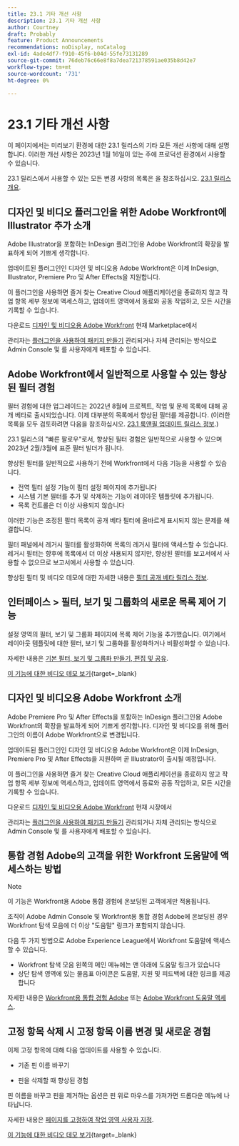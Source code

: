 ```yaml
---
title: 23.1 기타 개선 사항
description: 23.1 기타 개선 사항
author: Courtney
draft: Probably
feature: Product Announcements
recommendations: noDisplay, noCatalog
exl-id: 4ade4df7-f910-45f6-b04d-55fe73131289
source-git-commit: 76deb76c66e8f8a7dea721378591ae035b8d42e7
workflow-type: tm+mt
source-wordcount: '731'
ht-degree: 0%

---
```


# 23.1 기타 개선 사항

이 페이지에서는 미리보기 환경에 대한 23.1 릴리스의 기타 모든 개선 사항에 대해 설명합니다. 이러한 개선 사항은 2023년 1월 16일이 있는 주에 프로덕션 환경에서 사용할 수 있습니다.

23.1 릴리스에서 사용할 수 있는 모든 변경 사항의 목록은 을 참조하십시오. [23.1 릴리스 개요](/help/quicksilver/product-announcements/product-releases/23.1-release-activity/23-1-release-overview.md).

## 디자인 및 비디오 플러그인을 위한 Adobe Workfront에 Illustrator 추가 소개

Adobe Illustrator을 포함하는 InDesign 플러그인용 Adobe Workfront의 확장을 발표하게 되어 기쁘게 생각합니다.

업데이트된 플러그인인 디자인 및 비디오용 Adobe Workfront은 이제 InDesign, Illustrator, Premiere Pro 및 After Effects을 지원합니다.

이 플러그인을 사용하면 즐겨 찾는 Creative Cloud 애플리케이션을 종료하지 않고 작업 항목 세부 정보에 액세스하고, 업데이트 영역에서 동료와 공동 작업하고, 모든 시간을 기록할 수 있습니다.

다운로드 [디자인 및 비디오용 Adobe Workfront](https://exchange.adobe.com/apps/cc/108938/adobe-workfront-for-design-and-video) 현재 Marketplace에서

관리자는 [플러그인을 사용하여 패키지 만들기](https://helpx.adobe.com/in/enterprise/using/manage-extensions.html) 관리되거나 자체 관리되는 방식으로 Admin Console 및 를 사용자에게 배포할 수 있습니다.

## Adobe Workfront에서 일반적으로 사용할 수 있는 향상된 필터 경험

필터 경험에 대한 업그레이드는 2022년 8월에 프로젝트, 작업 및 문제 목록에 대해 공개 베타로 출시되었습니다. 이제 대부분의 목록에서 향상된 필터를 제공합니다. (이러한 목록을 모두 검토하려면 다음을 참조하십시오. [23.1 룩앤필 업데이트 릴리스 정보](/help/quicksilver/product-announcements/product-releases/23.1-release-activity/23-1-look-and-feel-updates.md).)

23.1 릴리스의 &quot;빠른 팔로우&quot;로서, 향상된 필터 경험은 일반적으로 사용할 수 있으며 2023년 2월/3월에 표준 필터 빌더가 됩니다.

향상된 필터를 일반적으로 사용하기 전에 Workfront에서 다음 기능을 사용할 수 있습니다.

* 전역 필터 설정 기능이 필터 설정 페이지에 추가됩니다
* 시스템 기본 필터를 추가 및 삭제하는 기능이 레이아웃 템플릿에 추가됩니다.
* 목록 컨트롤은 더 이상 사용되지 않습니다

이러한 기능은 조정된 필터 목록이 공개 베타 필터에 올바르게 표시되지 않는 문제를 해결합니다.

필터 패널에서 레거시 필터를 활성화하여 목록의 레거시 필터에 액세스할 수 있습니다. 레거시 필터는 향후에 목록에서 더 이상 사용되지 않지만, 향상된 필터를 보고서에서 사용할 수 없으므로 보고서에서 사용할 수 있습니다.

향상된 필터 및 비디오 데모에 대한 자세한 내용은 [필터 공개 베타 릴리스 정보](/help/quicksilver/product-announcements/product-releases/22.4-release-activity/22-4-project-enhancements.md).

## 인터페이스 > 필터, 보기 및 그룹화의 새로운 목록 제어 기능

설정 영역의 필터, 보기 및 그룹화 페이지에 목록 제어 기능을 추가했습니다. 여기에서 레이아웃 템플릿에 대한 필터, 보기 및 그룹화를 활성화하거나 비활성화할 수 있습니다.

자세한 내용은 [기본 필터, 보기 및 그룹화 만들기, 편집 및 공유](/help/quicksilver/administration-and-setup/set-up-workfront/configure-system-defaults/create-and-share-default-fvgs.md).

[이 기능에 대한 비디오 데모 보기](https://video.tv.adobe.com/v/3412057/){target=_blank}

## 디자인 및 비디오용 Adobe Workfront 소개

Adobe Premiere Pro 및 After Effects을 포함하는 InDesign 플러그인용 Adobe Workfront의 확장을 발표하게 되어 기쁘게 생각합니다. 디자인 및 비디오를 위해 플러그인의 이름이 Adobe Workfront으로 변경됩니다.

업데이트된 플러그인인 디자인 및 비디오용 Adobe Workfront은 이제 InDesign, Premiere Pro 및 After Effects을 지원하며 곧 Illustrator이 출시될 예정입니다.

이 플러그인을 사용하면 즐겨 찾는 Creative Cloud 애플리케이션을 종료하지 않고 작업 항목 세부 정보에 액세스하고, 업데이트 영역에서 동료와 공동 작업하고, 모든 시간을 기록할 수 있습니다.

다운로드 [디자인 및 비디오용 Adobe Workfront](https://exchange.adobe.com/apps/cc/108938/adobe-workfront-for-design-and-video) 현재 시장에서

관리자는 [플러그인을 사용하여 패키지 만들기](https://helpx.adobe.com/in/enterprise/using/manage-extensions.html) 관리되거나 자체 관리되는 방식으로 Admin Console 및 를 사용자에게 배포할 수 있습니다.

## 통합 경험 Adobe의 고객을 위한 Workfront 도움말에 액세스하는 방법

>[!NOTE]
>
>이 기능은 Workfront용 Adobe 통합 경험에 온보딩된 고객에게만 적용됩니다.

조직이 Adobe Admin Console 및 Workfront용 통합 경험 Adobe에 온보딩된 경우 Workfront 탐색 모음에 더 이상 &quot;도움말&quot; 링크가 포함되지 않습니다.

다음 두 가지 방법으로 Adobe Experience League에서 Workfront 도움말에 액세스할 수 있습니다.

* Workfront 탐색 모음 왼쪽의 메인 메뉴에는 맨 아래에 도움말 링크가 있습니다
* 상단 탐색 영역에 있는 물음표 아이콘은 도움말, 지원 및 피드백에 대한 링크를 제공합니다

자세한 내용은 [Workfront용 통합 경험 Adobe](/help/quicksilver/workfront-basics/navigate-workfront/workfront-navigation/adobe-unified-experience.md) 또는 [Adobe Workfront 도움말 액세스](/help/quicksilver/workfront-basics/navigate-workfront/workfront-navigation/access-workfront-help.md).

## 고정 항목 삭제 시 고정 항목 이름 변경 및 새로운 경험

이제 고정 항목에 대해 다음 업데이트를 사용할 수 있습니다.

* 기존 핀 이름 바꾸기

* 핀을 삭제할 때 향상된 경험

핀 이름을 바꾸고 핀을 제거하는 옵션은 핀 위로 마우스를 가져가면 드롭다운 메뉴에 나타납니다.

자세한 내용은 [페이지를 고정하여 작업 영역 사용자 지정](/help/quicksilver/workfront-basics/the-new-workfront-experience/pin-pages.md).

[이 기능에 대한 비디오 데모 보기](https://video.tv.adobe.com/v/3412389/){target=_blank}

